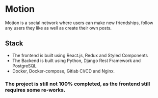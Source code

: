 # Motion
Motion is a social network where users can make new friendships, follow any users they like as well as create their own posts.

## Stack
- The frontend is built using React.js, Redux and Styled Components
- The Backend is built using Python, Django Rest Framework and PostgreSQL
- Docker, Docker-compose, Gitlab CI/CD and Nginx.

### The project is still not 100% completed, as the frontend still requires some re-works.
